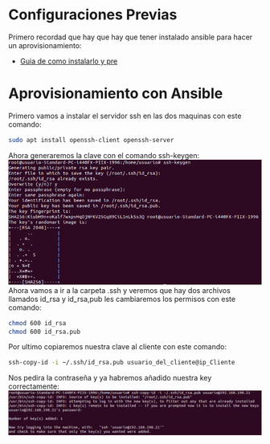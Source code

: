 # Configuraciones Previas
Primero recordad que hay que hay que tener instalado ansible para hacer un aprovisionamiento:  
- [Guia de como instalarlo y pre](https://github.com/AlvaroAMGX/Aprovisionamiento_con_Ansible/blob/main/Instalación.md)
# Aprovisionamiento con Ansible
Primero vamos a instalar el servidor ssh en las dos maquinas con este comando:
```bash
sudo apt install openssh-client openssh-server
```
Ahora generaremos la clave con el comando ssh-keygen:  
![keygen](https://github.com/AlvaroAMGX/Aprovisionamiento_con_Ansible/blob/main/imagenes/ansible2.png)  
Ahora vamos a ir a la carpeta .ssh y veremos que hay dos archivos llamados id_rsa y id_rsa,pub les cambiaremos los permisos con este comando:
```bash
chmod 600 id_rsa
chmod 600 id_rsa.pub
```
Por ultimo copiaremos nuestra clave al cliente con este comando:
```bash
ssh-copy-id -i ~/.ssh/id_rsa.pub usuario_del_cliente@ip_Cliente
```
Nos pedira la contraseña y ya habremos añadido nuestra key correctamente:
![copiar key](https://github.com/AlvaroAMGX/Aprovisionamiento_con_Ansible/blob/main/imagenes/ansible3.png) 
